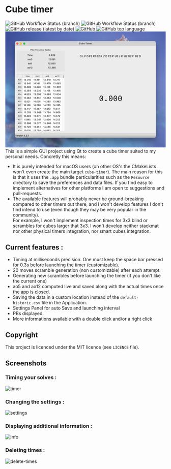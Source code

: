 # Cube timer
![GitHub Workflow Status (branch)](https://img.shields.io/github/workflow/status/tudoroancea/cube-timer/Build/main?label=Build%20on%20main&logo=github)
![GitHub Workflow Status (branch)](https://img.shields.io/github/workflow/status/tudoroancea/cube-timer/Build/develop?label=Build%20on%20develop&logo=github)
![GitHub release (latest by date)](https://img.shields.io/github/v/release/tudoroancea/cube-timer?label=latest%20release)
![GitHub](https://img.shields.io/github/license/tudoroancea/cube-timer)
![GitHub top language](https://img.shields.io/github/languages/top/tudoroancea/cube-timer)
![principal](images/principal.png)
This is a simple GUI project using Qt to create a cube timer suited to my personal needs.
Concretly this means:
- It is purely intended for macOS users (on other OS's the CMakeLists won't even create the main target 
  ```cube-timer```). The main reason for this is that it uses the ```.app``` bundle particularities such as the ```Resource``` directory to save the preferences and data files. If you find easy to  implement alternatives for other platforms I am open to suggestions and pull-requests.
- The available features will probably never be ground-breaking compared to other timers out there, and I won't develop features I don't find intend to use (even though they may be very popular in the community).\
For example, I won't implement inspection times for 3x3 blind or scrambles for cubes larger that 3x3. I won't develop neither stackmat nor other physical timers integration, nor smart cubes integration.

## Current features :
- Timing at milliseconds precision. One must keep the space bar pressed for 0.3s before launching the timer (customizable).
- 20 moves scramble generation (non customizable) after each attempt.
- Generating new scrambles before launching the timer (if you don't like the current one)
- ao5 and ao12 computed live and saved along with the actual times once the app is closed.
- Saving the data in a custom location instead of the ```default-historic.csv``` file in the Application.
- Settings Panel for auto Save and launching interval
- PBs displayed.
- More informations available with a double click and/or a right click

## Copyright
This project is licenced under the MIT licence (see ```LICENCE``` file).

## Screenshots
### Timing your solves :
![timer](images/time-with-comment.gif)
### Changing the settings :
![settings](images/settings.gif)
### Displaying additional information :
![info](images/view-info.gif)
### Deleting times :
![delete-times](images/delete-time.gif)